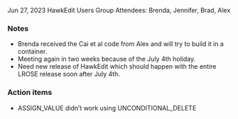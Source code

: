 Jun 27, 2023  HawkEdit Users Group
Attendees: Brenda, Jennifer, Brad, Alex  
### Notes
* Brenda received the Cai et al code from Alex and will try to build it in a container.
* Meeting again in two weeks because of the July 4th holiday.
* Need new release of HawkEdit which should happen with the entire LROSE release soon after July 4th. 

### Action items
* ASSIGN_VALUE didn’t work using UNCONDITIONAL_DELETE

